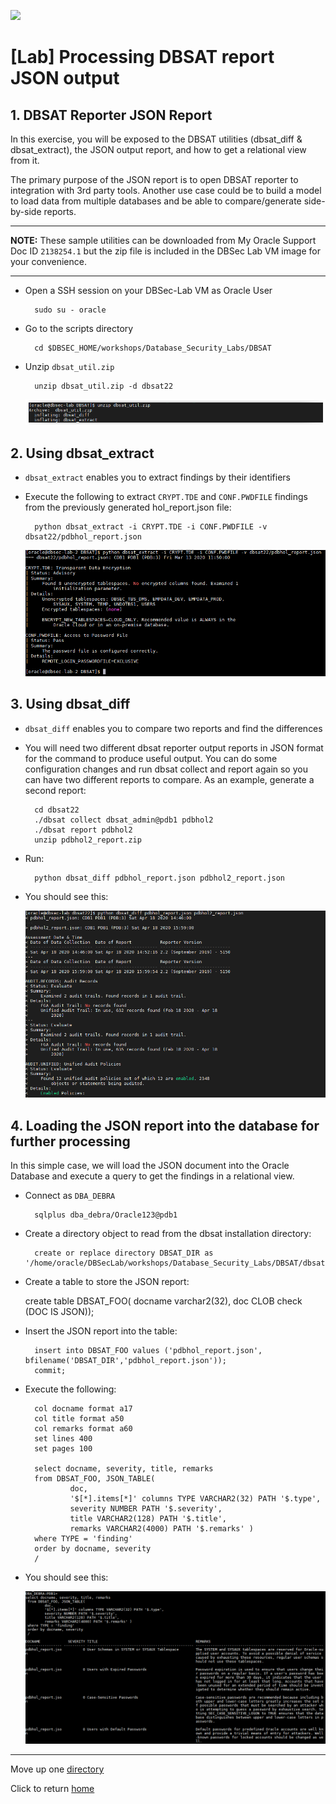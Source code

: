 ![](../../../images/banner_DBSAT.PNG)

# [Lab] Processing DBSAT report JSON output

## **1. DBSAT Reporter JSON Report**

In this exercise, you will be exposed to the DBSAT utilities (dbsat_diff & dbsat_extract), the JSON output report, and how to get a relational view from it. 

The primary purpose of the JSON report is to open DBSAT reporter to integration with 3rd party tools. Another use case could be to build a model to load data from multiple databases and be able to compare/generate side-by-side reports.

---
**NOTE:** These sample utilities can be downloaded from My Oracle Support Doc ID `2138254.1` but the zip file is included in the DBSec Lab VM image for your convenience.

---

- Open a SSH session on your DBSec-Lab VM as Oracle User

        sudo su - oracle

- Go to the scripts directory

        cd $DBSEC_HOME/workshops/Database_Security_Labs/DBSAT
        
- Unzip `dbsat_util.zip`

        unzip dbsat_util.zip -d dbsat22

    ![](../images/DBSAT_011.PNG)


## **2. Using dbsat_extract**

- `dbsat_extract` enables you to extract findings by their identifiers

- Execute the following to extract `CRYPT.TDE` and `CONF.PWDFILE` findings from the previously generated hol_report.json file: 

        python dbsat_extract -i CRYPT.TDE -i CONF.PWDFILE -v dbsat22/pdbhol_report.json

    ![](../images/dbsat22-util-dbsat-extract.png)


## **3. Using dbsat_diff**

- `dbsat_diff` enables you to compare two reports and find the differences

- You will need two different dbsat reporter output reports in JSON format for the command to produce useful output. You can do some configuration changes and run dbsat collect and report again so you can have two different reports to compare.
As an example, generate a second report:

        cd dbsat22
        ./dbsat collect dbsat_admin@pdb1 pdbhol2
        ./dbsat report pdbhol2
        unzip pdbhol2_report.zip

- Run: 
        
        python dbsat_diff pdbhol_report.json pdbhol2_report.json

- You should see this:

    ![](../images/DBSAT_012.PNG)


## **4. Loading the JSON report into the database for further processing**

In this simple case, we will load the JSON document into the Oracle Database and execute a query to get the findings in a relational view.

- Connect as `DBA_DEBRA`

        sqlplus dba_debra/Oracle123@pdb1
                
        
- Create a directory object to read from the dbsat installation directory: 

        create or replace directory DBSAT_DIR as '/home/oracle/DBSecLab/workshops/Database_Security_Labs/DBSAT/dbsat22';

- Create a table to store the JSON report: 

    create table DBSAT_FOO(
            docname varchar2(32),
            doc CLOB check (DOC IS JSON)); 
            
- Insert the JSON report into the table: 

        insert into DBSAT_FOO values ('pdbhol_report.json', bfilename('DBSAT_DIR','pdbhol_report.json')); 
        commit;

- Execute the following:

        col docname format a17 
        col title format a50 
        col remarks format a60 
        set lines 400 
        set pages 100 
        
        select docname, severity, title, remarks
        from DBSAT_FOO, JSON_TABLE( 
                doc, 
                '$[*].items[*]' columns TYPE VARCHAR2(32) PATH '$.type', 
                severity NUMBER PATH '$.severity', 
                title VARCHAR2(128) PATH '$.title', 
                remarks VARCHAR2(4000) PATH '$.remarks' ) 
        where TYPE = 'finding' 
        order by docname, severity
        /

- You should see this:

    ![](../images/dbsat22-json-loading-and-query.png)

---

Move up one [directory](../README.md)

Click to return [home](/README.md)
